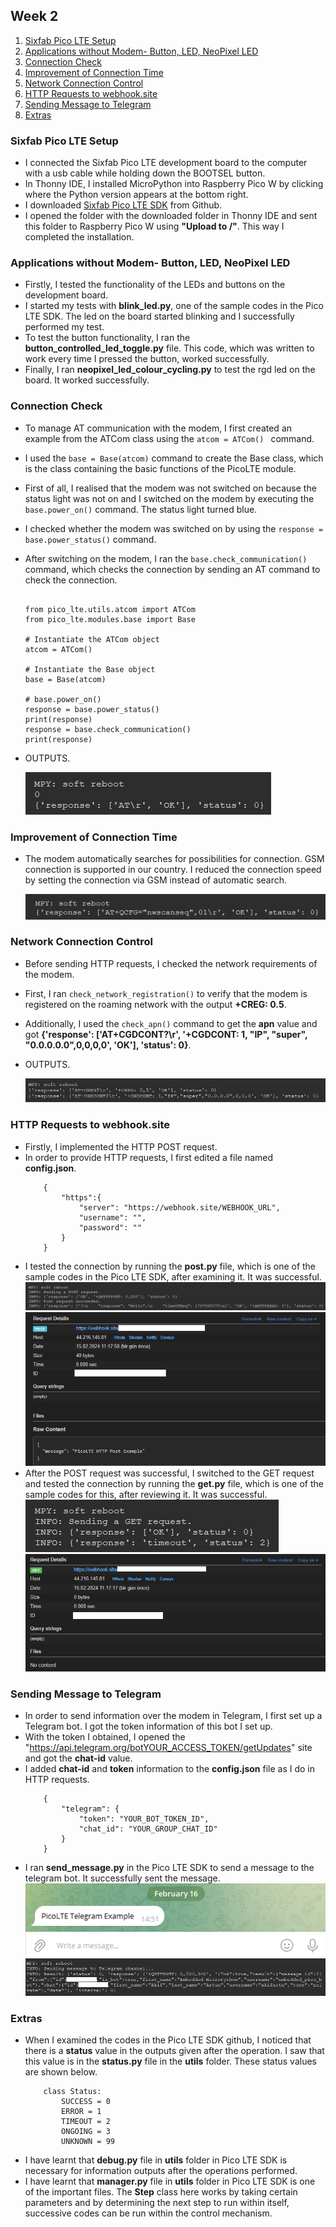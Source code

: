 ## Week 2

1. [Sixfab Pico LTE Setup](#sixfab-pico-lte-setup)
2. [Applications without Modem- Button, LED, NeoPixel LED ](#applications-without-modem--button-led-neopixel-led)
3. [Connection Check ](#connection-check)
4. [Improvement of Connection Time ](#improvement-of-connection-time)
5. [Network Connection Control](#network-connection-control)
6. [HTTP Requests to webhook.site](#http-requests-to-webhooksite)
7. [Sending Message to Telegram](#sending-message-to-telegram)
8. [Extras](#extras)

### Sixfab Pico LTE Setup 

* I connected the Sixfab Pico LTE development board to the computer with a usb cable while holding down the BOOTSEL button. 
* In Thonny IDE, I installed MicroPython into Raspberry Pico W by clicking where the Python version appears at the bottom right. 
* I downloaded [Sixfab Pico LTE SDK](https://github.com/sixfab/pico_lte_micropython-sdk) from Github. 
* I opened the folder with the downloaded folder in Thonny IDE and sent this folder to Raspberry Pico W using **"Upload to /"**. This way I completed the installation.

### Applications without Modem- Button, LED, NeoPixel LED 

* Firstly, I tested the functionality of the LEDs and buttons on the development board.
* I started my tests with **blink_led.py**, one of the sample codes in the Pico LTE SDK. The led on the board started blinking and I successfully performed my test.  
* To test the button functionality, I ran the **button_controlled_led_toggle.py** file. This code, which was written to work every time I pressed the button, worked successfully. 
* Finally, I ran **neopixel_led_colour_cycling.py** to test the rgd led on the board. It worked successfully. 

### Connection Check 

* To manage AT communication with the modem, I first created an example from the ATCom class using the `atcom = ATCom() ` command. 
* I used the `base = Base(atcom)` command to create the Base class, which is the class containing the basic functions of the PicoLTE module. 
* First of all, I realised that the modem was not switched on because the status light was not on and I switched on the modem by executing the `base.power_on()` command. The status light turned blue. 
* I checked whether the modem was switched on by using the `response = base.power_status()` command. 
* After switching on the modem, I ran the `base.check_communication()` command, which checks the connection by sending an AT command to check the connection. 

    ```

    from pico_lte.utils.atcom import ATCom 
    from pico_lte.modules.base import Base
    
    # Instantiate the ATCom object 
    atcom = ATCom() 
    
    # Instantiate the Base object 
    base = Base(atcom)

    # base.power_on()
    response = base.power_status()
    print(response)
    response = base.check_communication()
    print(response)

    ```
* OUTPUTS. 

    ![check_conn](images/week2-images/check_conn.png)

### Improvement of Connection Time 

* The modem automatically searches for possibilities for connection. GSM connection is supported in our country. I reduced the connection speed by setting the connection via GSM instead of automatic search.

    ![improvment_conn](images/week2-images/improvement_of_conn_time.png)

### Network Connection Control

* Before sending HTTP requests, I checked the network requirements of the modem. 
* First, I ran `check_network_registration()` to verify that the modem is registered on the roaming network with the output **+CREG: 0.5**. 
* Additionally, I used the `check_apn()` command to get the **apn** value and got **{'response': ['AT+CGDCONT?\r', '+CGDCONT: 1, "IP", "super", "0.0.0.0.0",0,0,0,0', 'OK'], 'status': 0}**. 
* OUTPUTS.

    ![check_network](images/week2-images/check_network.png)

### HTTP Requests to webhook.site

* Firstly, I implemented the HTTP POST request. 
* In order to provide HTTP requests, I first edited a file named **config.json**.
    ```
        {
            "https":{
                "server": "https://webhook.site/WEBHOOK_URL",
                "username": "",
                "password": ""
            }
        }
    ```
* I tested the connection by running the **post.py** file, which is one of the sample codes in the Pico LTE SDK, after examining it. It was successful. 
    ![post_ok](images/week2-images/post_ok.png) 
    ![webhook_post_ok](images/week2-images/webhook_post_ok.png) 
* After the POST request was successful, I switched to the GET request and tested the connection by running the **get.py** file, which is one of the sample codes for this, after reviewing it. It was successful. 
    ![get_ok](images/week2-images/get_ok.png) 
    ![webhook_get_ok](images/week2-images/webhook_get_ok.png)

### Sending Message to Telegram

* In order to send information over the modem in Telegram, I first set up a Telegram bot. I got the token information of this bot I set up. 
* With the token I obtained, I opened the "https://api.telegram.org/botYOUR_ACCESS_TOKEN/getUpdates" site and got the **chat-id** value. 
* I added **chat-id** and **token** information to the **config.json** file as I do in HTTP requests.
    ```
        {
            "telegram": {
                "token": "YOUR_BOT_TOKEN_ID",
                "chat_id": "YOUR_GROUP_CHAT_ID"
            }
        }
    ```
* I ran **send_message.py** in the Pico LTE SDK to send a message to the telegram bot. It successfully sent the message.
    ![telegram_ok](images/week2-images/telegram_ok.png)
    ![telegram_ok](images/week2-images/telegram_ok_2.png)


### Extras 

* When I examined the codes in the Pico LTE SDK github, I noticed that there is a **status** value in the outputs given after the operation. I saw that this value is in the **status.py** file in the **utils** folder. These status values are shown below.
    ```
        class Status:
            SUCCESS = 0
            ERROR = 1
            TIMEOUT = 2
            ONGOING = 3
            UNKNOWN = 99
    ```
* I have learnt that **debug.py** file in **utils** folder in Pico LTE SDK is necessary for information outputs after the operations performed. 
* I have learnt that **manager.py** file in **utils** folder in Pico LTE SDK is one of the important files. The **Step** class here works by taking certain parameters and by determining the next step to run within itself, successive codes can be run within the control mechanism.
